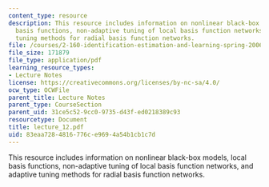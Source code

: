 ```yaml
---
content_type: resource
description: This resource includes information on nonlinear black-box models, local
  basis functions, non-adaptive tuning of local basis function networks, and adaptive
  tuning methods for radial basis function networks.
file: /courses/2-160-identification-estimation-and-learning-spring-2006/83eaa7284816776ce9694a54b1cb1c7d_lecture_12.pdf
file_size: 171879
file_type: application/pdf
learning_resource_types:
- Lecture Notes
license: https://creativecommons.org/licenses/by-nc-sa/4.0/
ocw_type: OCWFile
parent_title: Lecture Notes
parent_type: CourseSection
parent_uid: 31ce5c52-9cc0-9735-d43f-ed0218389c93
resourcetype: Document
title: lecture_12.pdf
uid: 83eaa728-4816-776c-e969-4a54b1cb1c7d
---
```

This resource includes information on nonlinear black-box models, local basis functions, non-adaptive tuning of local basis function networks, and adaptive tuning methods for radial basis function networks.